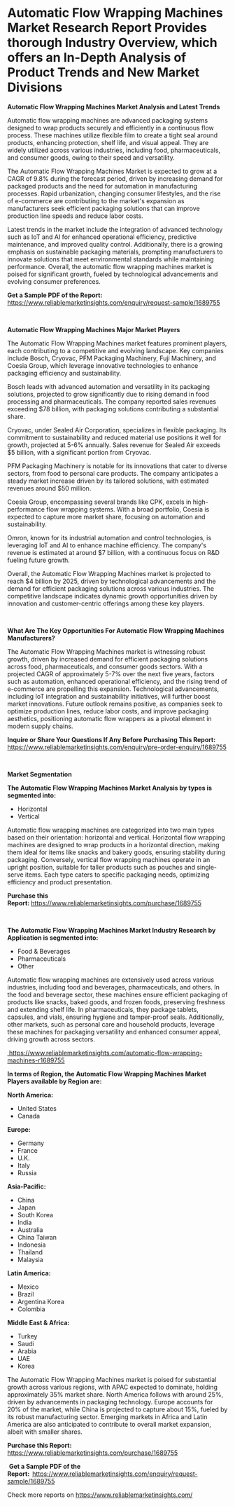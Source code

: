 <p><h1>Automatic Flow Wrapping Machines Market Research Report Provides thorough Industry Overview, which offers an In-Depth Analysis of Product Trends and New Market Divisions</h1></p><p><strong>Automatic Flow Wrapping Machines Market Analysis and Latest Trends</strong></p>
<p><p>Automatic flow wrapping machines are advanced packaging systems designed to wrap products securely and efficiently in a continuous flow process. These machines utilize flexible film to create a tight seal around products, enhancing protection, shelf life, and visual appeal. They are widely utilized across various industries, including food, pharmaceuticals, and consumer goods, owing to their speed and versatility.</p><p>The Automatic Flow Wrapping Machines Market is expected to grow at a CAGR of 9.8% during the forecast period, driven by increasing demand for packaged products and the need for automation in manufacturing processes. Rapid urbanization, changing consumer lifestyles, and the rise of e-commerce are contributing to the market's expansion as manufacturers seek efficient packaging solutions that can improve production line speeds and reduce labor costs.</p><p>Latest trends in the market include the integration of advanced technology such as IoT and AI for enhanced operational efficiency, predictive maintenance, and improved quality control. Additionally, there is a growing emphasis on sustainable packaging materials, prompting manufacturers to innovate solutions that meet environmental standards while maintaining performance. Overall, the automatic flow wrapping machines market is poised for significant growth, fueled by technological advancements and evolving consumer preferences.</p></p>
<p><strong>Get a Sample PDF of the Report:&nbsp;</strong> <a href="https://www.reliablemarketinsights.com/enquiry/request-sample/1689755?utm_campaign=3531&utm_medium=2&utm_source=Github&utm_content=ia&utm_term=26032025&utm_id=automatic-flow-wrapping-machines">https://www.reliablemarketinsights.com/enquiry/request-sample/1689755</a></p>
<p>&nbsp;</p>
<p><strong>Automatic Flow Wrapping Machines Major Market Players</strong></p>
<p><p>The Automatic Flow Wrapping Machines market features prominent players, each contributing to a competitive and evolving landscape. Key companies include Bosch, Cryovac, PFM Packaging Machinery, Fuji Machinery, and Coesia Group, which leverage innovative technologies to enhance packaging efficiency and sustainability.</p><p>Bosch leads with advanced automation and versatility in its packaging solutions, projected to grow significantly due to rising demand in food processing and pharmaceuticals. The company reported sales revenues exceeding $78 billion, with packaging solutions contributing a substantial share.</p><p>Cryovac, under Sealed Air Corporation, specializes in flexible packaging. Its commitment to sustainability and reduced material use positions it well for growth, projected at 5-6% annually. Sales revenue for Sealed Air exceeds $5 billion, with a significant portion from Cryovac.</p><p>PFM Packaging Machinery is notable for its innovations that cater to diverse sectors, from food to personal care products. The company anticipates a steady market increase driven by its tailored solutions, with estimated revenues around $50 million.</p><p>Coesia Group, encompassing several brands like CPK, excels in high-performance flow wrapping systems. With a broad portfolio, Coesia is expected to capture more market share, focusing on automation and sustainability.</p><p>Omron, known for its industrial automation and control technologies, is leveraging IoT and AI to enhance machine efficiency. The company's revenue is estimated at around $7 billion, with a continuous focus on R&D fueling future growth.</p><p>Overall, the Automatic Flow Wrapping Machines market is projected to reach $4 billion by 2025, driven by technological advancements and the demand for efficient packaging solutions across various industries. The competitive landscape indicates dynamic growth opportunities driven by innovation and customer-centric offerings among these key players.</p></p>
<p>&nbsp;</p>
<p><strong>What Are The Key Opportunities For Automatic Flow Wrapping Machines Manufacturers?</strong></p>
<p><p>The Automatic Flow Wrapping Machines market is witnessing robust growth, driven by increased demand for efficient packaging solutions across food, pharmaceuticals, and consumer goods sectors. With a projected CAGR of approximately 5-7% over the next five years, factors such as automation, enhanced operational efficiency, and the rising trend of e-commerce are propelling this expansion. Technological advancements, including IoT integration and sustainability initiatives, will further boost market innovations. Future outlook remains positive, as companies seek to optimize production lines, reduce labor costs, and improve packaging aesthetics, positioning automatic flow wrappers as a pivotal element in modern supply chains.</p></p>
<p><strong>Inquire or Share Your Questions If Any Before Purchasing This Report:</strong> <a href="https://www.reliablemarketinsights.com/enquiry/pre-order-enquiry/1689755?utm_campaign=3531&utm_medium=2&utm_source=Github&utm_content=ia&utm_term=26032025&utm_id=automatic-flow-wrapping-machines">https://www.reliablemarketinsights.com/enquiry/pre-order-enquiry/1689755</a></p>
<p>&nbsp;</p>
<p><strong>Market Segmentation</strong></p>
<p><strong>The Automatic Flow Wrapping Machines Market Analysis by types is segmented into:</strong></p>
<p><ul><li>Horizontal</li><li>Vertical</li></ul></p>
<p><p>Automatic flow wrapping machines are categorized into two main types based on their orientation: horizontal and vertical. Horizontal flow wrapping machines are designed to wrap products in a horizontal direction, making them ideal for items like snacks and bakery goods, ensuring stability during packaging. Conversely, vertical flow wrapping machines operate in an upright position, suitable for taller products such as pouches and single-serve items. Each type caters to specific packaging needs, optimizing efficiency and product presentation.</p></p>
<p><strong>Purchase this Report:&nbsp;</strong><a href="https://www.reliablemarketinsights.com/purchase/1689755?utm_campaign=3531&utm_medium=2&utm_source=Github&utm_content=ia&utm_term=26032025&utm_id=automatic-flow-wrapping-machines">https://www.reliablemarketinsights.com/purchase/1689755</a></p>
<p>&nbsp;</p>
<p><strong>The Automatic Flow Wrapping Machines Market Industry Research by Application is segmented into:</strong></p>
<p><ul><li>Food & Beverages</li><li>Pharmaceuticals</li><li>Other</li></ul></p>
<p><p>Automatic flow wrapping machines are extensively used across various industries, including food and beverages, pharmaceuticals, and others. In the food and beverage sector, these machines ensure efficient packaging of products like snacks, baked goods, and frozen foods, preserving freshness and extending shelf life. In pharmaceuticals, they package tablets, capsules, and vials, ensuring hygiene and tamper-proof seals. Additionally, other markets, such as personal care and household products, leverage these machines for packaging versatility and enhanced consumer appeal, driving growth across sectors.</p></p>
<p><a href="https://www.reliablemarketinsights.com/automatic-flow-wrapping-machines-r1689755?utm_campaign=3531&utm_medium=2&utm_source=Github&utm_content=ia&utm_term=26032025&utm_id=automatic-flow-wrapping-machines">&nbsp;https://www.reliablemarketinsights.com/automatic-flow-wrapping-machines-r1689755</a></p>
<p><strong>In terms of Region, the Automatic Flow Wrapping Machines Market Players available by Region are:</strong></p>
<p>
    <p> <strong> North America: </strong>
        <ul>
            <li>United States</li>
            <li>Canada</li>
        </ul>
        </p> 
    <p> <strong> Europe: </strong>
        <ul>
            <li>Germany</li>
            <li>France</li>
            <li>U.K.</li>
            <li>Italy</li>
            <li>Russia</li>
        </ul>
        </p> 
    <p> <strong> Asia-Pacific: </strong>
        <ul>
            <li>China</li>
            <li>Japan</li>
            <li>South Korea</li>
            <li>India</li>
            <li>Australia</li>
            <li>China Taiwan</li>
            <li>Indonesia</li>
            <li>Thailand</li>
            <li>Malaysia</li>
        </ul>
        </p> 
    <p> <strong> Latin America: </strong>
        <ul>
            <li>Mexico</li>
            <li>Brazil</li>
            <li>Argentina Korea</li>
            <li>Colombia</li>
        </ul>
        </p> 
    <p> <strong> Middle East & Africa: </strong>
        <ul>
            <li>Turkey</li>
            <li>Saudi</li>
            <li>Arabia</li>
            <li>UAE</li>
            <li>Korea</li>
        </ul>
    </p>
    </p>
<p><p>The Automatic Flow Wrapping Machines market is poised for substantial growth across various regions, with APAC expected to dominate, holding approximately 35% market share. North America follows with around 25%, driven by advancements in packaging technology. Europe accounts for 20% of the market, while China is projected to capture about 15%, fueled by its robust manufacturing sector. Emerging markets in Africa and Latin America are also anticipated to contribute to overall market expansion, albeit with smaller shares.</p></p>
<p><strong>Purchase this Report: </strong><a href="https://www.reliablemarketinsights.com/purchase/1689755?utm_campaign=3531&utm_medium=2&utm_source=Github&utm_content=ia&utm_term=26032025&utm_id=automatic-flow-wrapping-machines">https://www.reliablemarketinsights.com/purchase/1689755</a></p>
<p>&nbsp;<strong>Get a Sample PDF of the Report:&nbsp;&nbsp;</strong><a href="https://www.reliablemarketinsights.com/enquiry/request-sample/1689755?utm_campaign=3531&utm_medium=2&utm_source=Github&utm_content=ia&utm_term=26032025&utm_id=automatic-flow-wrapping-machines">https://www.reliablemarketinsights.com/enquiry/request-sample/1689755</a></p>
<p><strong></strong></p>
<p>Check more reports on <a href="https://www.reliablemarketinsights.com/?utm_campaign=3531&utm_medium=2&utm_source=Github&utm_content=ia&utm_term=26032025&utm_id=automatic-flow-wrapping-machines">https://www.reliablemarketinsights.com/</a></p>